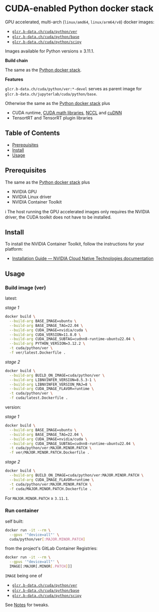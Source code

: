# CUDA-enabled Python docker stack

GPU accelerated, multi-arch (`linux/amd64`, `linux/arm64/v8`) docker images:

* [`glcr.b-data.ch/cuda/python/ver`](https://gitlab.b-data.ch/cuda/python/ver/container_registry)
* [`glcr.b-data.ch/cuda/python/base`](https://gitlab.b-data.ch/cuda/python/base/container_registry)
* [`glcr.b-data.ch/cuda/python/scipy`](https://gitlab.b-data.ch/cuda/python/scipy/container_registry)

Images available for Python versions ≥ 3.11.1.

**Build chain**

The same as the [Python docker stack](README.md#python-docker-stack).

**Features**

`glcr.b-data.ch/cuda/python/ver:*-devel` serves as parent image for
`glcr.b-data.ch/jupyterlab/cuda/python/base`.

Otherwise the same as the [Python docker stack](README.md#python-docker-stack) plus

* CUDA runtime,
  [CUDA math libraries](https://developer.nvidia.com/gpu-accelerated-libraries),
  [NCCL](https://developer.nvidia.com/nccl) and
  [cuDNN](https://developer.nvidia.com/cudnn)
* TensortRT and TensorRT plugin libraries

## Table of Contents

* [Prerequisites](#prerequisites)
* [Install](#install)
* [Usage](#usage)

## Prerequisites

The same as the [Python docker stack](README.md#prerequisites) plus

* NVIDIA GPU
* NVIDIA Linux driver
* NVIDIA Container Toolkit

:information_source: The host running the GPU accelerated images only requires
the NVIDIA driver, the CUDA toolkit does not have to be installed.

## Install

To install the NVIDIA Container Toolkit, follow the instructions for your
platform:

* [Installation Guide &mdash; NVIDIA Cloud Native Technologies documentation](https://docs.nvidia.com/datacenter/cloud-native/container-toolkit/install-guide.html#supported-platforms)

## Usage

### Build image (ver)

latest:

*stage 1*

```bash
docker build \
  --build-arg BASE_IMAGE=ubuntu \
  --build-arg BASE_IMAGE_TAG=22.04 \
  --build-arg CUDA_IMAGE=nvidia/cuda \
  --build-arg CUDA_VERSION=11.8.0 \
  --build-arg CUDA_IMAGE_SUBTAG=cudnn8-runtime-ubuntu22.04 \
  --build-arg PYTHON_VERSION=3.12.2 \
  -t cuda/python/ver \
  -f ver/latest.Dockerfile .
```

*stage 2*

```bash
docker build \
  --build-arg BUILD_ON_IMAGE=cuda/python/ver \
  --build-arg LIBNVINFER_VERSION=8.5.3-1 \
  --build-arg LIBNVINFER_VERSION_MAJ=8 \
  --build-arg CUDA_IMAGE_FLAVOR=runtime \
  -t cuda/python/ver \
  -f cuda/latest.Dockerfile .
```

version:

*stage 1*

```bash
docker build \
  --build-arg BASE_IMAGE=ubuntu \
  --build-arg BASE_IMAGE_TAG=22.04 \
  --build-arg CUDA_IMAGE=nvidia/cuda \
  --build-arg CUDA_IMAGE_SUBTAG=cudnn8-runtime-ubuntu22.04 \
  -t cuda/python/ver:MAJOR.MINOR.PATCH \
  -f ver/MAJOR.MINOR.PATCH.Dockerfile .
```

*stage 2*

```bash
docker build \
  --build-arg BUILD_ON_IMAGE=cuda/python/ver:MAJOR.MINOR.PATCH \
  --build-arg CUDA_IMAGE_FLAVOR=runtime \
  -t cuda/python/ver:MAJOR.MINOR.PATCH \
  -f cuda/MAJOR.MINOR.PATCH.Dockerfile .
```

For `MAJOR.MINOR.PATCH` ≥ `3.11.1`.

### Run container

self built:

```bash
docker run -it --rm \
  --gpus '"device=all"' \
  cuda/python/ver[:MAJOR.MINOR.PATCH]
```

from the project's GitLab Container Registries:

```bash
docker run -it --rm \
  --gpus '"device=all"' \
  IMAGE[:MAJOR[.MINOR[.PATCH]]]
```

`IMAGE` being one of

* [`glcr.b-data.ch/cuda/python/ver`](https://gitlab.b-data.ch/cuda/python/ver/container_registry)
* [`glcr.b-data.ch/cuda/python/base`](https://gitlab.b-data.ch/cuda/python/base/container_registry)
* [`glcr.b-data.ch/cuda/python/scipy`](https://gitlab.b-data.ch/cuda/python/scipy/container_registry)

See [Notes](NOTES.md) for tweaks.
